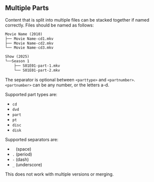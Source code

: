 <!-- markdownlint-disable MD041 -->

## Multiple Parts

Content that is split into multiple files can be stacked together if named correctly. Files should be named as follows:

```txt
Movie Name (2010)
├── Movie Name-cd1.mkv
├── Movie Name-cd2.mkv
└── Movie Name-cd3.mkv
```

```txt
Show (2025)
└──Season 1
    ├── S01E01-part-1.mkv
    └── S01E01-part-2.mkv
```

The separator is optional between `<parttype>` and `<partnumber>`. `<partnumber>` can be any number, or the letters a-d.

Supported part types are:

- `cd`
- `dvd`
- `part`
- `pt`
- `disc`
- `disk`

Supported separators are:

<!-- markdownlint-disable MD038 -->

- ` ` (space)
- `.` (period)
- `-` (dash)
- `_` (underscore)

This does not work with multiple versions or merging.
